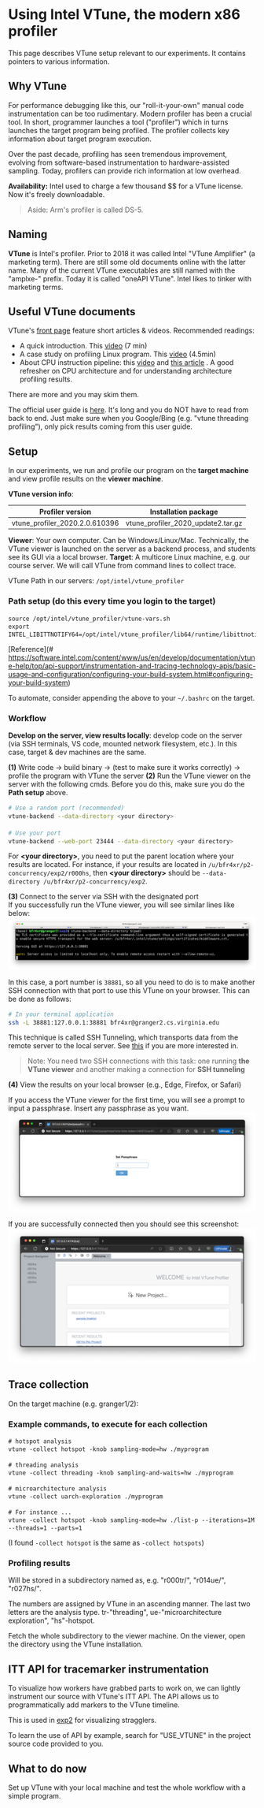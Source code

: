 # Using Intel VTune, the modern x86 profiler

This page describes VTune setup relevant to our experiments. It contains pointers to various information. 

## Why VTune

For performance debugging like this, our "roll-it-your-own" manual code instrumentation can be too rudimentary. Modern profiler has been a crucial tool. In short, programmer launches a tool ("profiler") which in turns launches the target program being profiled. The profiler collects key information about target program execution. 

Over the past decade, profiling has seen tremendous improvement, evolving from software-based instrumentation to hardware-assisted sampling. Today, profilers can provide rich information at low overhead. 

**Availability:** Intel used to charge a few thousand $$ for a VTune license. Now it's freely downloadable. 

> Aside: Arm's profiler is called DS-5. 

## Naming

**VTune** is Intel's profiler. Prior to 2018 it was called Intel "VTune Amplifier" (a marketing term). There are still some old documents online with the latter name. Many of the current VTune executables are still named with the "amplxe-" prefix. Today it is called "oneAPI VTune". Intel likes to tinker with marketing terms.

## Useful VTune documents

VTune's [front page](https://software.intel.com/content/www/us/en/develop/tools/vtune-profiler/get-started.html) feature short articles & videos. Recommended readings: 

* A quick introduction. This [video](https://software.intel.com/content/www/us/en/develop/videos/introduction-to-intel-vtune-amplifier.html) (7 min)
* A case study on profiling Linux program. This [video](https://software.intel.com/content/www/us/en/develop/videos/finding-application-hotspots-on-a-linux-system-with-intel-vtune-amplifier-xe.html) (4.5min)
* About CPU instruction pipeline: this [video](https://techdecoded.intel.io/quickhits/what-you-need-to-know-about-the-instruction-pipeline/?elq_cid=3074796&erpm_id=5831526#gs.9eq2sk) and [this article](https://techdecoded.intel.io/resources/understanding-the-instruction-pipeline/?-1882156948.1541449095&erpm_id=3147218&elq_cid=3074796&erpm_id=5831526#gs.9ee57j) . A good refresher on CPU architecture and for understanding architecture profiling results. 

There are more and you may skim them.

The official user guide is [here](https://software.intel.com/content/www/us/en/develop/documentation/vtune-help/top.html). It's long and you do NOT have to read from back to end. Just make sure when you Google/Bing (e.g. "vtune threading profiling"), only pick results coming from this user guide. 

## Setup
In our experiments, we run and profile our program on the **target machine** and view profile results on the **viewer machine**.

**VTune version info**: 

| Profiler version               | Installation package               |
| ------------------------------ | ---------------------------------- |
| vtune_profiler_2020.2.0.610396 | vtune_profiler_2020_update2.tar.gz |


**Viewer**: Your own computer. Can be Windows/Linux/Mac. Technically, the VTune viewer is launched on the server as a backend process, and students see its GUI via a local browser.
**Target**: A multicore Linux machine, e.g. our course server. We will call VTune from command lines to collect trace. 

VTune Path in our servers: `/opt/intel/vtune_profiler`

### Path setup (do this every time you login to the target)

```
source /opt/intel/vtune_profiler/vtune-vars.sh
export INTEL_LIBITTNOTIFY64=/opt/intel/vtune_profiler/lib64/runtime/libittnotify_collector.so
```

[Reference](# https://software.intel.com/content/www/us/en/develop/documentation/vtune-help/top/api-support/instrumentation-and-tracing-technology-apis/basic-usage-and-configuration/configuring-your-build-system.html#configuring-your-build-system) 

To automate, consider appending the above to your `~/.bashrc` on the target. 

### Workflow
<!-- ![](figures/workflow.png) -->
**Develop on the server, view results locally**: develop code on the server (via SSH terminals, VS code, mounted network filesystem, etc.). In this case, target & dev machines are the same. 

**(1)** Write code -> build binary -> (test to make sure it works correctly) -> profile the program with VTune the server 
**(2)** Run the VTune viewer on the server with the following cmds. Before you do this, make sure you do the **Path setup** above.
```bash
# Use a random port (recommended)
vtune-backend --data-directory <your directory> 

# Use your port
vtune-backend --web-port 23444 --data-directory <your directory>
```

For **\<your directory\>**, you need to put the parent location where your results are located. For instance, if your results are located in `/u/bfr4xr/p2-concurrency/exp2/r000hs`, then **\<your directory\>** should be `--data-directory /u/bfr4xr/p2-concurrency/exp2`.
  
**(3)** Connect to the server via SSH with the designated port  
If you successfully run the VTune viewer, you will see similar lines like below:
![alt text](figures/vtune-backend.png)

In this case, a port number is `38881`, so all you need to do is to make another SSH connection with that port to use this VTune on your browser. This can be done as follows:
  
```bash
# In your terminal application
ssh -L 38881:127.0.0.1:38881 bfr4xr@granger2.cs.virginia.edu
```

This technique is called SSH Tunneling, which transports data from the remote server to the local server. See [this](https://www.ssh.com/academy/ssh/tunneling) if you are more interested in.

> Note: You need two SSH connections with this task: one running **the VTune viewer** and another making a connection for **SSH tunneling**

**(4)** View the results on your local browser (e.g., Edge, Firefox, or Safari)

If you access the VTune viewer for the first time, you will see a prompt to input a passphrase. Insert any passphrase as you want.
![alt text](figures/vtune-passphrase.png)

If you are successfully connected then you should see this screenshot:
![alt text](figures/vtune-viewer.png)

## Trace collection
On the target machine (e.g. granger1/2): 

### Example commands, to execute for each collection

```
# hotspot analysis
vtune -collect hotspot -knob sampling-mode=hw ./myprogram

# threading analysis
vtune -collect threading -knob sampling-and-waits=hw ./myprogram

# microarchitecture analysis
vtune -collect uarch-exploration ./myprogram

# For instance ...
vtune -collect hotspot -knob sampling-mode=hw ./list-p --iterations=1M --threads=1 --parts=1
```

(I found ``-collect hotspot`` is the same as ``-collect hotspots``)

### Profiling results

Will be stored in a subdirectory named as, e.g. "r000tr/", "r014ue/", "r027hs/". 

The numbers are assigned by VTune in an ascending manner. The last two letters are the analysis type. tr-"threading", ue-"microarchitecture exploration", "hs"-hotspot. 

Fetch the whole subdirectory to the viewer machine. On the viewer, open the directory using the VTune installation. 

## ITT API for tracemarker instrumentation

<!---- TODO--->

To visualize how workers have grabbed parts to work on, we can lightly instrument our source with VTune's ITT API. The API allows us to programmatically add markers to the VTune timeline. 

This is used in [exp2](./exp2.md#attempt-3-eliminate-stragglers-list-pml) for visualizing stragglers. 

To learn the use of API by example, search for "USE_VTUNE" in the project source code provided to you.

## What to do now

Set up VTune with your local machine and test the whole workflow with a simple program. 

